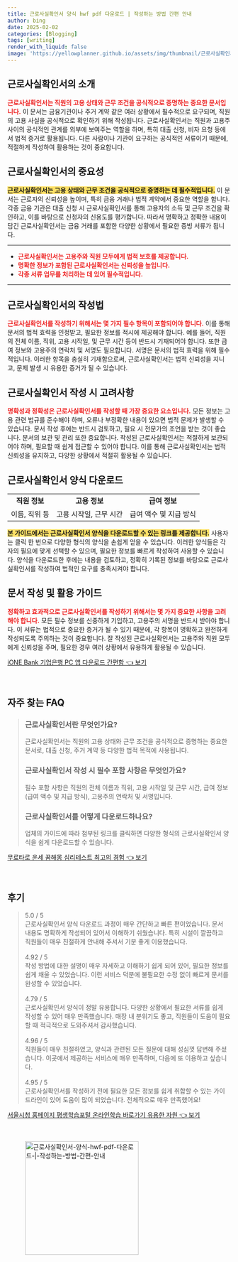 ```yaml
---
title: 근로사실확인서 양식 hwf pdf 다운로드 | 작성하는 방법 간편 안내
author: bing
date: 2025-02-02
categories: [Blogging]
tags: [writing]
render_with_liquid: false
image: 'https://yellowplanner.github.io/assets/img/thumbnail/근로사실확인서-양식-hwf-pdf-다운로드-|-작성하는-방법-간편-안내.webp'
---
```



<h2 id='근로사실확인서_소개'>근로사실확인서의 소개</h2>

<p><b><span style="color: #ee2323;">근로사실확인서는 직원의 고용 상태와 근무 조건을 공식적으로 증명하는 중요한 문서입니다.</span></b> 이 문서는 금융기관이나 주거 계약 같은 여러 상황에서 필수적으로 요구되며, 직원의 고용 사실을 공식적으로 확인하기 위해 작성됩니다. 근로사실확인서는 직원과 고용주 사이의 공식적인 관계를 외부에 보여주는 역할을 하며, 특히 대출 신청, 비자 요청 등에서 법적 증거로 활용됩니다. 다른 사람이나 기관이 요구하는 공식적인 서류이기 때문에, 적절하게 작성하여 활용하는 것이 중요합니다.</p>

<h2 id='근로사실확인서의_중요성'>근로사실확인서의 중요성</h2>

<p><b><span style="background-color: #ffe066;">근로사실확인서는 고용 상태와 근무 조건을 공식적으로 증명하는 데 필수적입니다.</span></b> 이 문서는 근로자의 신뢰성을 높이며, 특히 금융 거래나 법적 계약에서 중요한 역할을 합니다. 각종 금융 기관은 대출 신청 시 근로사실확인서를 통해 고용자의 소득 및 근무 조건을 확인하고, 이를 바탕으로 신청자의 신용도를 평가합니다. 따라서 명확하고 정확한 내용이 담긴 근로사실확인서는 금융 거래를 포함한 다양한 상황에서 필요한 증빙 서류가 됩니다.</p>

<hr />

<ul>
    <li><b><span style="color: #ee2323;">근로사실확인서는 고용주와 직원 모두에게 법적 보호를 제공합니다.</span></b></li>
    <li><b><span style="color: #ee2323;">명확한 정보가 포함된 근로사실확인서는 신뢰성을 높입니다.</span></b></li>
    <li><b><span style="color: #ee2323;">각종 서류 업무를 처리하는 데 있어 필수적입니다.</span></b></li>
</ul>

<hr />

<h2 id='근로사실확인서_작성법'>근로사실확인서의 작성법</h2>

<p><b><span style="color: #ee2323;">근로사실확인서를 작성하기 위해서는 몇 가지 필수 항목이 포함되어야 합니다.</span></b> 이를 통해 문서의 법적 효력을 인정받고, 필요한 정보를 적시에 제공해야 합니다. 예를 들어, 직원의 전체 이름, 직위, 고용 시작일, 및 근무 시간 등이 반드시 기재되어야 합니다. 또한 급여 정보와 고용주의 연락처 및 서명도 필요합니다. 서명은 문서의 법적 효력을 위해 필수적입니다. 이러한 항목을 충실히 기재함으로써, 근로사실확인서는 법적 신뢰성을 지니고, 문제 발생 시 유용한 증거가 될 수 있습니다.</p>

<h2 id='근로사실확인서_작성시_고려사항'>근로사실확인서 작성 시 고려사항</h2>

<p><b><span style="color: #ee2323;">명확성과 정확성은 근로사실확인서를 작성할 때 가장 중요한 요소입니다.</span></b> 모든 정보는 고용 관련 법규를 준수해야 하며, 오류나 부정확한 내용이 있으면 법적 문제가 발생할 수 있습니다. 문서 작성 후에는 반드시 검토하고, 필요 시 전문가의 조언을 받는 것이 좋습니다. 문서의 보관 및 관리 또한 중요합니다. 작성된 근로사실확인서는 적절하게 보관되어야 하며, 필요할 때 쉽게 접근할 수 있어야 합니다. 이를 통해 근로사실확인서는 법적 신뢰성을 유지하고, 다양한 상황에서 적절히 활용될 수 있습니다.</p>

<h2 id='근로사실확인서_다운로드'>근로사실확인서 양식 다운로드</h2>

<table>
    <tr>
        <td style="text-align: center; height: 17px;"><b>직원 정보</b></td>
        <td style="text-align: center; height: 17px;"><b>고용 정보</b></td>
        <td style="text-align: center; height: 17px;"><b>급여 정보</b></td>
    </tr>
    <tr>
        <td style="text-align: center; height: 17px;">이름, 직위 등</td>
        <td style="text-align: center; height: 17px;">고용 시작일, 근무 시간</td>
        <td style="text-align: center; height: 17px;">급여 액수 및 지급 방식</td>
    </tr>
</table>

<p><b><span style="background-color: #ffe066;">본 가이드에서는 근로사실확인서 양식을 다운로드할 수 있는 링크를 제공합니다.</span></b> 사용자는 클릭 한 번으로 다양한 형식의 양식을 손쉽게 얻을 수 있습니다. 이러한 양식들은 각자의 필요에 맞게 선택할 수 있으며, 필요한 정보를 빠르게 작성하여 사용할 수 있습니다. 양식을 다운로드한 후에는 내용을 검토하고, 정확히 기록된 정보를 바탕으로 근로사실확인서를 작성하여 법적인 요구를 충족시켜야 합니다.</p>

<h2 id='문서작성_및_활용_가이드'>문서 작성 및 활용 가이드</h2>

<p><b><span style="color: #ee2323;">정확하고 효과적으로 근로사실확인서를 작성하기 위해서는 몇 가지 중요한 사항을 고려해야 합니다.</span></b> 모든 필수 정보를 신중하게 기입하고, 고용주의 서명을 반드시 받아야 합니다. 이 서류는 법적으로 중요한 증거가 될 수 있기 때문에, 각 항목이 명확하고 완전하게 작성되도록 주의하는 것이 중요합니다. 잘 작성된 근로사실확인서는 고용주와 직원 모두에게 신뢰성을 주며, 필요한 경우 여러 상황에서 유용하게 활용될 수 있습니다.</p>


<p><a class="click-button" title="iONE Bank 기업은행 PC 앱 다운로드 간편함" href="https://yellowplanner.github.io/posts/iONE-Bank-%EA%B8%B0%EC%97%85%EC%9D%80%ED%96%89-PC-%EC%95%B1-%EB%8B%A4%EC%9A%B4%EB%A1%9C%EB%93%9C-%EA%B0%84%ED%8E%B8%ED%95%A8/" rel="dofollow">iONE Bank 기업은행 PC 앱 다운로드 간편함 👈 보기</a></p><br>
<h2 id='자주_찾는_FAQ'>자주 찾는 FAQ</h2>
<div itemscope="" itemtype="https://schema.org/FAQPage"> 
<blockquote> 
<div itemscope="" itemprop="mainEntity" itemtype="https://schema.org/Question"> 
<h3 itemprop="name">근로사실확인서란 무엇인가요?</h3> 
<div itemscope="" itemprop="acceptedAnswer" itemtype="https://schema.org/Answer"> 
<span itemprop="text"> 
<p>근로사실확인서는 직원의 고용 상태와 근무 조건을 공식적으로 증명하는 중요한 문서로, 대출 신청, 주거 계약 등 다양한 법적 목적에 사용됩니다.</p> 
</span> 
</div> 
</div> 

<div itemscope="" itemprop="mainEntity" itemtype="https://schema.org/Question"> 
<h3 itemprop="name">근로사실확인서 작성 시 필수 포함 사항은 무엇인가요?</h3> 
<div itemscope="" itemprop="acceptedAnswer" itemtype="https://schema.org/Answer"> 
<span itemprop="text"> 
<p>필수 포함 사항은 직원의 전체 이름과 직위, 고용 시작일 및 근무 시간, 급여 정보(급여 액수 및 지급 방식), 고용주의 연락처 및 서명입니다.</p> 
</span> 
</div> 
</div> 

<div itemscope="" itemprop="mainEntity" itemtype="https://schema.org/Question"> 
<h3 itemprop="name">근로사실확인서를 어떻게 다운로드하나요?</h3> 
<div itemscope="" itemprop="acceptedAnswer" itemtype="https://schema.org/Answer"> 
<span itemprop="text"> 
<p>업체의 가이드에 따라 첨부된 링크를 클릭하면 다양한 형식의 근로사실확인서 양식을 쉽게 다운로드할 수 있습니다.</p> 
</span> 
</div> 
</div> 
</blockquote> 
</div>
<p><a class="click-button" title="무료타로 운세 꿈해몽 심리테스트 최고의 경험" href="https://yellowplanner.github.io/posts/%EB%AC%B4%EB%A3%8C%ED%83%80%EB%A1%9C-%EC%9A%B4%EC%84%B8-%EA%BF%88%ED%95%B4%EB%AA%BD-%EC%8B%AC%EB%A6%AC%ED%85%8C%EC%8A%A4%ED%8A%B8-%EC%B5%9C%EA%B3%A0%EC%9D%98-%EA%B2%BD%ED%97%98/" rel="dofollow">무료타로 운세 꿈해몽 심리테스트 최고의 경험 👈 보기</a></p><br>
<h2 id='후기'>후기</h2>
<div itemscope itemtype="https://schema.org/Product">
  <blockquote>
  <div itemprop="review" itemscope itemtype="https://schema.org/Review">
      <div itemprop="reviewRating" itemscope itemtype="https://schema.org/Rating"> <span itemprop="ratingValue">5.0</span> / <span itemprop="bestRating">5</span> </div>
      <span itemprop="reviewBody">근로사실확인서 양식 다운로드 과정이 매우 간단하고 빠른 편이었습니다. 문서 내용도 명확하게 작성되어 있어서 이해하기 쉬웠습니다. 특히 시설이 깔끔하고 직원들이 매우 친절하게 안내해 주셔서 기분 좋게 이용했습니다.</span>
  </div>
  <br>
  <div itemprop="review" itemscope itemtype="https://schema.org/Review">
      <div itemprop="reviewRating" itemscope itemtype="https://schema.org/Rating"> <span itemprop="ratingValue">4.92</span> / <span itemprop="bestRating">5</span> </div>
      <span itemprop="reviewBody">작성 방법에 대한 설명이 매우 자세하고 이해하기 쉽게 되어 있어, 필요한 정보를 쉽게 채울 수 있었습니다. 이런 서비스 덕분에 불필요한 수정 없이 빠르게 문서를 완성할 수 있었습니다.</span>
  </div>
  <br>
  <div itemprop="review" itemscope itemtype="https://schema.org/Review">
      <div itemprop="reviewRating" itemscope itemtype="https://schema.org/Rating"> <span itemprop="ratingValue">4.79</span> / <span itemprop="bestRating">5</span> </div>
      <span itemprop="reviewBody">근로사실확인서 양식이 정말 유용합니다. 다양한 상황에서 필요한 서류를 쉽게 작성할 수 있어 매우 만족했습니다. 매장 내 분위기도 좋고, 직원들이 도움이 필요할 때 적극적으로 도와주셔서 감사했습니다.</span>
  </div>
  <br>
  <div itemprop="review" itemscope itemtype="https://schema.org/Review">
      <div itemprop="reviewRating" itemscope itemtype="https://schema.org/Rating"> <span itemprop="ratingValue">4.96</span> / <span itemprop="bestRating">5</span> </div>
      <span itemprop="reviewBody">직원들이 매우 친절하였고, 양식과 관련된 모든 질문에 대해 성심껏 답변해 주셨습니다. 이곳에서 제공하는 서비스에 매우 만족하며, 다음에 또 이용하고 싶습니다.</span>
  </div>
  <br>
  <div itemprop="review" itemscope itemtype="https://schema.org/Review">
      <div itemprop="reviewRating" itemscope itemtype="https://schema.org/Rating"> <span itemprop="ratingValue">4.95</span> / <span itemprop="bestRating">5</span> </div>
      <span itemprop="reviewBody">근로사실확인서를 작성하기 전에 필요한 모든 정보를 쉽게 취합할 수 있는 가이드라인이 있어 도움이 많이 되었습니다. 전체적으로 매우 만족했어요!</span>
  </div>
  </blockquote>
</div>
<p><a class="click-button" title="서울시청 홈페이지 평생학습포털 온라인학습 바로가기 유용한 자원" href="https://yellowplanner.github.io/posts/%EC%84%9C%EC%9A%B8%EC%8B%9C%EC%B2%AD-%ED%99%88%ED%8E%98%EC%9D%B4%EC%A7%80-%ED%8F%89%EC%83%9D%ED%95%99%EC%8A%B5%ED%8F%AC%ED%84%B8-%EC%98%A8%EB%9D%BC%EC%9D%B8%ED%95%99%EC%8A%B5-%EB%B0%94%EB%A1%9C%EA%B0%80%EA%B8%B0-%EC%9C%A0%EC%9A%A9%ED%95%9C-%EC%9E%90%EC%9B%90/" rel="dofollow">서울시청 홈페이지 평생학습포털 온라인학습 바로가기 유용한 자원 👈 보기</a></p><br>
<figure class="image"><img src="https://yellowplanner.github.io/assets/img/thumbnail/근로사실확인서-양식-hwf-pdf-다운로드-|-작성하는-방법-간편-안내.webp" alt="근로사실확인서-양식-hwf-pdf-다운로드-|-작성하는-방법-간편-안내" width="256" height="256"></figure>